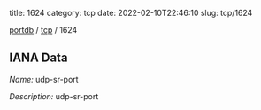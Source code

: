 title: 1624
category: tcp
date: 2022-02-10T22:46:10
slug: tcp/1624

[portdb](/) / [tcp](/category/tcp.html) / 1624


## IANA Data

_Name:_ udp-sr-port

_Description:_ udp-sr-port

